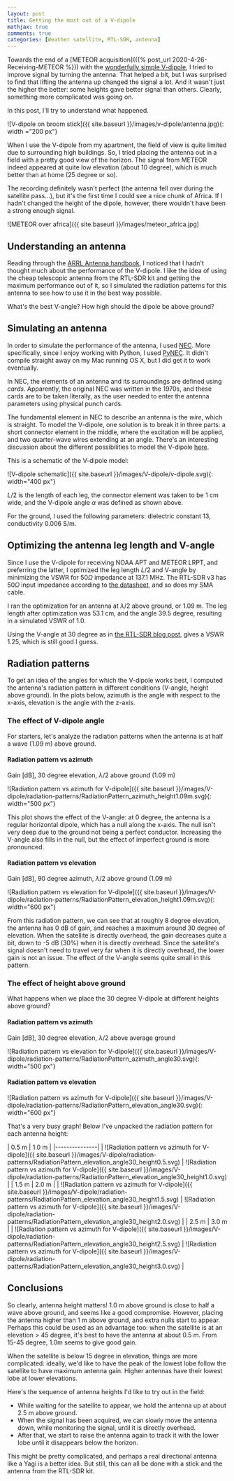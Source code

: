 ```yaml
---
layout: post
title: Getting the most out of a V-dipole
mathjax: true
comments: true
categories: [Weather satellite, RTL-SDR, antenna]
---
```


Towards the end of a [METEOR acquisition](({% post_url 2020-4-26-Receiving-METEOR %})) with the [wonderfully simple V-dipole](https://www.rtl-sdr.com/simple-noaameteor-weather-satellite-antenna-137-mhz-v-dipole/), I tried to improve signal by turning the antenna. That helped a bit, but I was surprised to find that lifting the antenna up changed the signal a lot. And it wasn't just the higher the better: some heights gave better signal than others. Clearly, something more complicated was going on. 

In this post, I'll try to understand what happened.

![V-dipole on broom stick]({{ site.baseurl }}/images/v-dipole/antenna.jpg){: width ="200 px"}

<!-- more -->

When I use the V-dipole from my apartment, the field of view is quite limited due to surrounding high buildings. So, I tried placing the antenna out in a field with a pretty good view of the horizon. The signal from METEOR indeed appeared at quite low elevation (about 10 degree), which is much better than at home (25 degree or so).

The recording definitely wasn't perfect (the antenna fell over during the satellite pass...), but it's the first time I could see a nice chunk of Africa. If I hadn't changed the height of the dipole, however, there wouldn't have been a strong enough signal.

![METEOR over africa]({{ site.baseurl }}/images/meteor_africa.jpg)

## Understanding an antenna

Reading through the [ARRL Antenna handbook](http://www.arrl.org/arrl-antenna-book), I noticed that I hadn't thought much about the performance of the V-dipole. I like the idea of using the cheap telescopic antenna from the RTL-SDR kit and getting the maximum performance out of it, so I simulated the radiation patterns for this antenna to see how to use it in the best way possible.

What's the best V-angle? How high should the dipole be above ground?

## Simulating an antenna

In order to simulate the performance of the antenna, I used [NEC](https://en.wikipedia.org/wiki/Numerical_Electromagnetics_Code). More specifically, since I enjoy working with Python, I used [PyNEC](https://github.com/tmolteno/python-necpp/tree/master/PyNEC). It didn't compile straight away on my Mac running OS X, but I did get it to work eventually.

In NEC, the elements of an antenna and its surroundings are defined using *cards*. Apparently, the original NEC was written in the 1970s, and these cards are to be taken literally, as the user needed to enter the antenna parameters using physical punch cards.

The fundamental element in NEC to describe an antenna is the *wire*, which is straight. To model the V-dipole, one solution is to break it in three parts: a short connector element in the middle, where the excitation will be applied, and two quarter-wave wires extending at an angle. There's an interesting discussion about the different possibilities to model the V-dipole [here](http://on5au.be/content/amod/amod108.html).

This is a schematic of the V-dipole model:

![V-dipole schematic]({{ site.baseurl }}/images/V-dipole/v-dipole.svg){: width="400 px"}

$L/2$ is the length of each leg, the connector element was taken to be 1 cm wide, and the V-dipole angle $\alpha$ was defined as shown above.

For the ground, I used the following parameters: dielectric constant 13, conductivity 0.006 S/m.

## Optimizing the antenna leg length and V-angle

Since I use the V-dipole for receiving NOAA APT and METEOR LRPT, and preferring the latter, I optimized the leg length $L/2$ and V-angle by minimizing the VSWR for $50 \Omega$ impedance at 137.1 MHz. The RTL-SDR v3 has $50 \Omega$ input impedance according to [the datasheet](https://www.rtl-sdr.com/wp-content/uploads/2018/02/RTL-SDR-Blog-V3-Datasheet.pdf), and so does my SMA cable.

I ran the optimization for an antenna at $\lambda/2$ above ground, or 1.09 m. The leg length after optimization was 53.1 cm, and the angle 39.5 degree, resulting in a simulated VSWR of 1.0.

Using the V-angle at 30 degree as in [the RTL-SDR blog post](https://www.rtl-sdr.com/simple-noaameteor-weather-satellite-antenna-137-mhz-v-dipole/), gives a VSWR 1.25, which is still good I guess.

## Radiation patterns

To get an idea of the angles for which the V-dipole works best, I computed the antenna's radiation pattern in different conditions (V-angle, height above ground). In the plots below, azimuth is the angle with respect to the x-axis, elevation is the angle with the z-axis.

### The effect of V-dipole angle

For starters, let's analyze the radiation patterns when the antenna is at half a wave (1.09 m) above ground.

#### Radiation pattern vs azimuth

Gain [dB], 30 degree elevation, $\lambda/2$ above ground (1.09 m)

![Radiation pattern vs azimuth for V-dipole]({{ site.baseurl }}/images/V-dipole/radiation-patterns/RadiationPattern_azimuth_height1.09m.svg){: width="500 px"}

This plot shows the effect of the V-angle: at 0 degree, the antenna is a regular horizontal dipole, which has a null along the x-axis. The null isn't very deep due to the ground not being a perfect conductor. Increasing the V-angle also fills in the null, but the effect of imperfect ground is more pronounced.

#### Radiation pattern vs elevation

Gain [dB], 90 degree azimuth, $\lambda/2$ above ground (1.09 m)

![Radiation pattern vs elevation for V-dipole]({{ site.baseurl }}/images/V-dipole/radiation-patterns/RadiationPattern_elevation_height1.09m.svg){: width="600 px"}

From this radiation pattern, we can see that at roughly 8 degree elevation, the antenna has 0 dB of gain, and reaches a maximum around 30 degree of elevation. When the satellite is directly overhead, the gain decreases quite a bit, down to -5 dB (30%) when it is directly overhead. Since the satellite's signal doesn't need to travel very far when it is directly overhead, the lower gain is not an issue. The effect of the V-angle seems quite small in this pattern.

### The effect of height above ground

What happens when we place the 30 degree V-dipole at different heights above ground?

#### Radiation pattern vs azimuth

Gain [dB], 30 degree elevation, $\lambda/2$ above average ground

![Radiation pattern vs elevation for V-dipole]({{ site.baseurl }}/images/V-dipole/radiation-patterns/RadiationPattern_azimuth_angle30.svg){: width="500 px"}

#### Radiation pattern vs elevation

![Radiation pattern vs azimuth for V-dipole]({{ site.baseurl }}/images/V-dipole/radiation-patterns/RadiationPattern_elevation_angle30.svg){: width="600 px"}

That's a very busy graph! Below I've unpacked the radiation pattern for each antenna height:

| 0.5 m | 1.0 m |
|---------------|
| ![Radiation pattern vs azimuth for V-dipole]({{ site.baseurl }}/images/V-dipole/radiation-patterns/RadiationPattern_elevation_angle30_height0.5.svg) | ![Radiation pattern vs azimuth for V-dipole]({{ site.baseurl }}/images/V-dipole/radiation-patterns/RadiationPattern_elevation_angle30_height1.0.svg) |
| 1.5 m | 2.0 m |
| ![Radiation pattern vs azimuth for V-dipole]({{ site.baseurl }}/images/V-dipole/radiation-patterns/RadiationPattern_elevation_angle30_height1.5.svg) | ![Radiation pattern vs azimuth for V-dipole]({{ site.baseurl }}/images/V-dipole/radiation-patterns/RadiationPattern_elevation_angle30_height2.0.svg) |
| 2.5 m | 3.0 m |
| ![Radiation pattern vs azimuth for V-dipole]({{ site.baseurl }}/images/V-dipole/radiation-patterns/RadiationPattern_elevation_angle30_height2.5.svg) | ![Radiation pattern vs azimuth for V-dipole]({{ site.baseurl }}/images/V-dipole/radiation-patterns/RadiationPattern_elevation_angle30_height3.0.svg) |

## Conclusions

So clearly, antenna height matters! 1.0 m above ground is close to half a wave above ground, and seems like a good compromise. However, placing the antenna higher than 1 m above ground, and extra nulls start to appear. Perhaps this could be used as an advantage too: when the satellite is at an elevation > 45 degree, it's best to have the antenna at about 0.5 m. From 15-45 degree, 1.0m seems to give good gain.

When the satellite is below 15 degree in elevation, things are more complicated: ideally, we'd like to have the peak of the lowest lobe follow the satellite to have maximum antenna gain. Higher antennas have their lowest lobe at lower elevations.

Here's the sequence of antenna heights I'd like to try out in the field:

* While waiting for the satellite to appear, we hold the antenna up at about 2.5 m above ground.
* When the signal has been acquired, we can slowly move the antenna down, while monitoring the signal, until it is directly overhead.
* After that, we start to raise the antenna again to track it with the lower lobe until it disappears below the horizon.

This might be pretty complicated, and perhaps a real directional antenna like a Yagi is a better idea. But still, this can all be done with a stick and the antenna from the RTL-SDR kit.
